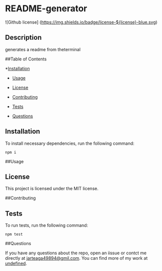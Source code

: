 # README-generator
![Github license] (https://img.shields.io/badge/license-${license}-blue.svg)

## Description 

generates a readme from theterminal

##Table of Contents 

*[Installation](#installation)

* [Usage](#usage)

* [License](#license)

* [Contributing](#contributing)

* [Tests](#tests)

* [Questions](#questions)

## Installation

To install necessary dependencies, run the following command: 

```
npm i
```

##Usage



## License
    
This project is licensed under the MIT license.

##Contributing 



## Tests 

To run tests, run the following command:

```
npm test
```

##Questions 

If you have any questions about the repo, open an iissue or contct me directly at jarteaga49894@gmil.com. You can find more of my work at [undefined](https://github.com/jarteaga00/jarteaga00/).
  
